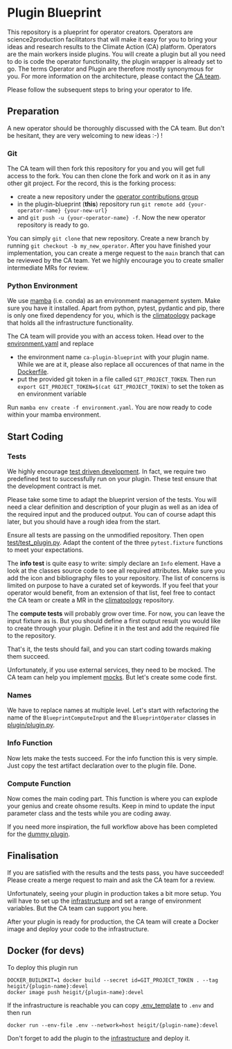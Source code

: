 # Plugin Blueprint

This repository is a plueprint for operator creators. Operators are science2production facilitators that will make it easy for you to bring your ideas and research results to the Climate Action (CA) platform. Operators are the main workers inside plugins. You will create a plugin but all you need to do is code the operator functionality, the plugin wrapper is already set to go. The terms Operator and Plugin are therefore mostly synonymous for you. For more information on the architecture, please contact the [CA team](https://heigit.org/).

Please follow the subsequent steps to bring your operator to life.

## Preparation

A new operator should be thoroughly discussed with the CA team. But don't be hesitant, they are very welcoming to new ideas :-) !

### Git

The CA team will then fork this repository for you and you will get full access to the fork. You can then clone the fork and work on it as in any other git project. For the record, this is the forking process:
 - create a new repository under the [operator contributions group](https://gitlab.gistools.geog.uni-heidelberg.de/climate-action/operator-contributions)
 - in the plugin-blueprint (**this**) repository run `git remote add {your-operator-name} {your-new-url}`
 - and `git push -u {your-operator-name} -f`. Now the new operator repository is ready to go.

You can simply `git clone` that new repository. Create a new branch by running `git checkout -b my_new_operator`. After you have finished your implementation, you can create a merge request to the `main` branch that can be reviewed by the CA team. Yet we highly encourage you to create smaller intermediate MRs for review.

### Python Environment

We use [mamba](https://mamba.readthedocs.io/en/latest/) (i.e. conda) as an environment management system. Make sure you have it installed. Apart from python, pytest, pydantic and pip, there is only one fixed dependency for you, which is the [climatoology](https://gitlab.gistools.geog.uni-heidelberg.de/climate-action/climatoology) package that holds all the infrastructure functionality.

The CA team will provide you with an access token. Head over to the [environment.yaml](environment.yaml) and replace 
 
 - the environment name `ca-plugin-blueprint` with your plugin name. While we are at it, please also replace all occurences of that name in the [Dockerfile](Dockerfile).
 - put the provided git token in a file called `GIT_PROJECT_TOKEN`. Then run `export GIT_PROJECT_TOKEN=$(cat GIT_PROJECT_TOKEN)` to set the token as en environment variable

Run `mamba env create -f environment.yaml`. You are now ready to code within your mamba environment.

## Start Coding

### Tests

We highly encourage [test driven development](https://en.wikipedia.org/wiki/Test-driven_development). In fact, we require two predefined test to successfully run on your plugin. These test ensure that the development contract is met.

Please take some time to adapt the blueprint version of the tests. You will need a clear definition and description of your plugin as well as an idea of the required input and the produced output. You can of course adapt this later, but you should have a rough idea from the start.

Ensure all tests are passing on the unmodified repository. Then open [test/test_plugin.py](test/test_plugin.py). Adapt the content of the three `pytest.fixture` functions to meet your expectations.

The **info test** is quite easy to write: simply declare an `Info` element. Have a look at the classes source code to see all required attributes. Make sure you add the icon and bibliography files to your repository. The list of concerns is limited on purpose to have a curated set of keywords. If you feel that your operator would benefit, from an extension of that list, feel free to contact the CA team or create a MR in the [climatoology](https://gitlab.gistools.geog.uni-heidelberg.de/climate-action/climatoology) repository.

The **compute tests** will probably grow over time. For now, you can leave the input fixture as is. But you should define a first output result you would like to create through your plugin. Define it in the test and add the required file to the repository. 

That's it, the tests should fail, and you can start coding towards making them succeed.

Unfortunately, if you use external services, they need to be mocked. The CA team can help you implement [mocks](https://docs.python.org/3/library/unittest.mock.html). But let's create some code first.

### Names

We have to replace names at multiple level. Let's start with refactoring the name of the `BlueprintComputeInput` and the `BlueprintOperator` classes in [plugin/plugin.py](plugin/plugin.py).

### Info Function

Now lets make the tests succeed. For the info function this is very simple. Just copy the test artifact declaration over to the plugin file. Done.

### Compute Function

Now comes the main coding part. This function is where you can explode your genius and create ohsome results. Keep in mind to update the input parameter class and the tests while you are coding away.

If you need more inspiration, the full workflow above has been completed for the [dummy plugin](https://gitlab.gistools.geog.uni-heidelberg.de/climate-action/operator-contributions/dummy).

## Finalisation

If you are satisfied with the results and the tests pass, you have succeeded! Please create a merge request to main and ask the CA team for a review.

Unfortunately, seeing your plugin in production takes a bit more setup. You will have to set up the [infrastructure](https://gitlab.gistools.geog.uni-heidelberg.de/climate-action/infrastructure) and set a range of environment variables. But the CA team can support you here.

After your plugin is ready for production, the CA team will create a Docker image and deploy your code to the infrastructure.

## Docker (for devs)

To deploy this plugin run

```shell
DOCKER_BUILDKIT=1 docker build --secret id=GIT_PROJECT_TOKEN . --tag heigit/{plugin-name}:devel
docker image push heigit/{plugin-name}:devel
```

If the infrastructure is reachable you can copy [.env_template](.env_template) to `.env` and then run 

```shell
docker run --env-file .env --network=host heigit/{plugin-name}:devel
```

Don't forget to add the plugin to the [infrastructure](https://gitlab.gistools.geog.uni-heidelberg.de/climate-action/infrastructure) and deploy it.
